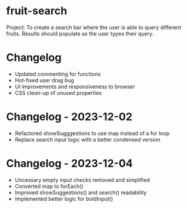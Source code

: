 # fruit-search
Project: To create a search bar where the user is able to query different fruits. Results should populate as the user types their query.

# Changelog
- Updated commenting for functions
- Hot-fixed user drag bug
- UI improvements and responsiveness to browser
- CSS clean-up of unused properties

# Changelog - 2023-12-02
- Refactored showSugggestions to use map instead of a for loop
- Replace search input logic with a better condensed version

# Changelog - 2023-12-04
- Uncessary empty input checks removed and simplified
- Converted map to forEach()
- Improved showSuggestions() and search() readability
- Implemented better logic for boldInput()